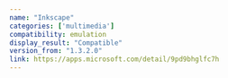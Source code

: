 ```yaml
---
name: "Inkscape"
categories: ['multimedia']
compatibility: emulation
display_result: "Compatible"
version_from: "1.3.2.0"
link: https://apps.microsoft.com/detail/9pd9bhglfc7h
---
```

